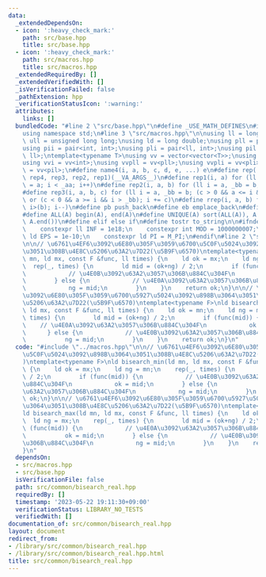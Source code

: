 ```yaml
---
data:
  _extendedDependsOn:
  - icon: ':heavy_check_mark:'
    path: src/base.hpp
    title: src/base.hpp
  - icon: ':heavy_check_mark:'
    path: src/macros.hpp
    title: src/macros.hpp
  _extendedRequiredBy: []
  _extendedVerifiedWith: []
  _isVerificationFailed: false
  _pathExtension: hpp
  _verificationStatusIcon: ':warning:'
  attributes:
    links: []
  bundledCode: "#line 2 \"src/base.hpp\"\n#define _USE_MATH_DEFINES\n#include <bits/stdc++.h>\n\
    using namespace std;\n#line 3 \"src/macros.hpp\"\n\nusing ll = long long;\nusing\
    \ ull = unsigned long long;\nusing ld = long double;\nusing pll = pair<ll, ll>;\n\
    using pii = pair<int, int>;\nusing pli = pair<ll, int>;\nusing pil = pair<int,\
    \ ll>;\ntemplate<typename T>\nusing vv = vector<vector<T>>;\nusing vvl = vv<ll>;\n\
    using vvi = vv<int>;\nusing vvpll = vv<pll>;\nusing vvpli = vv<pli>;\nusing vvpil\
    \ = vv<pil>;\n#define name4(i, a, b, c, d, e, ...) e\n#define rep(...) name4(__VA_ARGS__,\
    \ rep4, rep3, rep2, rep1)(__VA_ARGS__)\n#define rep1(i, a) for (ll i = 0, _aa\
    \ = a; i < _aa; i++)\n#define rep2(i, a, b) for (ll i = a, _bb = b; i < _bb; i++)\n\
    #define rep3(i, a, b, c) for (ll i = a, _bb = b; (c > 0 && a <= i && i < _bb)\
    \ or (c < 0 && a >= i && i > _bb); i += c)\n#define rrep(i, a, b) for (ll i=(a);\
    \ i>(b); i--)\n#define pb push_back\n#define eb emplace_back\n#define mkp make_pair\n\
    #define ALL(A) begin(A), end(A)\n#define UNIQUE(A) sort(ALL(A)), A.erase(unique(ALL(A)),\
    \ A.end())\n#define elif else if\n#define tostr to_string\n\n#ifndef CONSTANTS\n\
    \    constexpr ll INF = 1e18;\n    constexpr int MOD = 1000000007;\n    constexpr\
    \ ld EPS = 1e-10;\n    constexpr ld PI = M_PI;\n#endif\n#line 2 \"src/common/bisearch_real.hpp\"\
    \n\n// \u6761\u4EF6\u3092\u6E80\u305F\u3059\u6700\u5C0F\u5024\u3092\u898B\u3064\
    \u3051\u308B\u4E8C\u5206\u63A2\u7D22(\u5B9F\u6570)\ntemplate<typename F>\nld bisearch_min(ld\
    \ mn, ld mx, const F &func, ll times) {\n    ld ok = mx;\n    ld ng = mn;\n  \
    \  rep(_, times) {\n        ld mid = (ok+ng) / 2;\n        if (func(mid)) {\n\
    \            // \u4E0B\u3092\u63A2\u3057\u306B\u884C\u304F\n            ok = mid;\n\
    \        } else {\n            // \u4E0A\u3092\u63A2\u3057\u306B\u884C\u304F\n\
    \            ng = mid;\n        }\n    }\n    return ok;\n}\n\n// \u6761\u4EF6\
    \u3092\u6E80\u305F\u3059\u6700\u5927\u5024\u3092\u898B\u3064\u3051\u308B\u4E8C\
    \u5206\u63A2\u7D22(\u5B9F\u6570)\ntemplate<typename F>\nld bisearch_max(ld mn,\
    \ ld mx, const F &func, ll times) {\n    ld ok = mn;\n    ld ng = mx;\n    rep(_,\
    \ times) {\n        ld mid = (ok+ng) / 2;\n        if (func(mid)) {\n        \
    \    // \u4E0A\u3092\u63A2\u3057\u306B\u884C\u304F\n            ok = mid;\n  \
    \      } else {\n            // \u4E0B\u3092\u63A2\u3057\u306B\u884C\u304F\n \
    \           ng = mid;\n        }\n    }\n    return ok;\n}\n"
  code: "#include \"../macros.hpp\"\n\n// \u6761\u4EF6\u3092\u6E80\u305F\u3059\u6700\
    \u5C0F\u5024\u3092\u898B\u3064\u3051\u308B\u4E8C\u5206\u63A2\u7D22(\u5B9F\u6570\
    )\ntemplate<typename F>\nld bisearch_min(ld mn, ld mx, const F &func, ll times)\
    \ {\n    ld ok = mx;\n    ld ng = mn;\n    rep(_, times) {\n        ld mid = (ok+ng)\
    \ / 2;\n        if (func(mid)) {\n            // \u4E0B\u3092\u63A2\u3057\u306B\
    \u884C\u304F\n            ok = mid;\n        } else {\n            // \u4E0A\u3092\
    \u63A2\u3057\u306B\u884C\u304F\n            ng = mid;\n        }\n    }\n    return\
    \ ok;\n}\n\n// \u6761\u4EF6\u3092\u6E80\u305F\u3059\u6700\u5927\u5024\u3092\u898B\
    \u3064\u3051\u308B\u4E8C\u5206\u63A2\u7D22(\u5B9F\u6570)\ntemplate<typename F>\n\
    ld bisearch_max(ld mn, ld mx, const F &func, ll times) {\n    ld ok = mn;\n  \
    \  ld ng = mx;\n    rep(_, times) {\n        ld mid = (ok+ng) / 2;\n        if\
    \ (func(mid)) {\n            // \u4E0A\u3092\u63A2\u3057\u306B\u884C\u304F\n \
    \           ok = mid;\n        } else {\n            // \u4E0B\u3092\u63A2\u3057\
    \u306B\u884C\u304F\n            ng = mid;\n        }\n    }\n    return ok;\n\
    }\n"
  dependsOn:
  - src/macros.hpp
  - src/base.hpp
  isVerificationFile: false
  path: src/common/bisearch_real.hpp
  requiredBy: []
  timestamp: '2023-05-22 19:11:30+09:00'
  verificationStatus: LIBRARY_NO_TESTS
  verifiedWith: []
documentation_of: src/common/bisearch_real.hpp
layout: document
redirect_from:
- /library/src/common/bisearch_real.hpp
- /library/src/common/bisearch_real.hpp.html
title: src/common/bisearch_real.hpp
---
```

